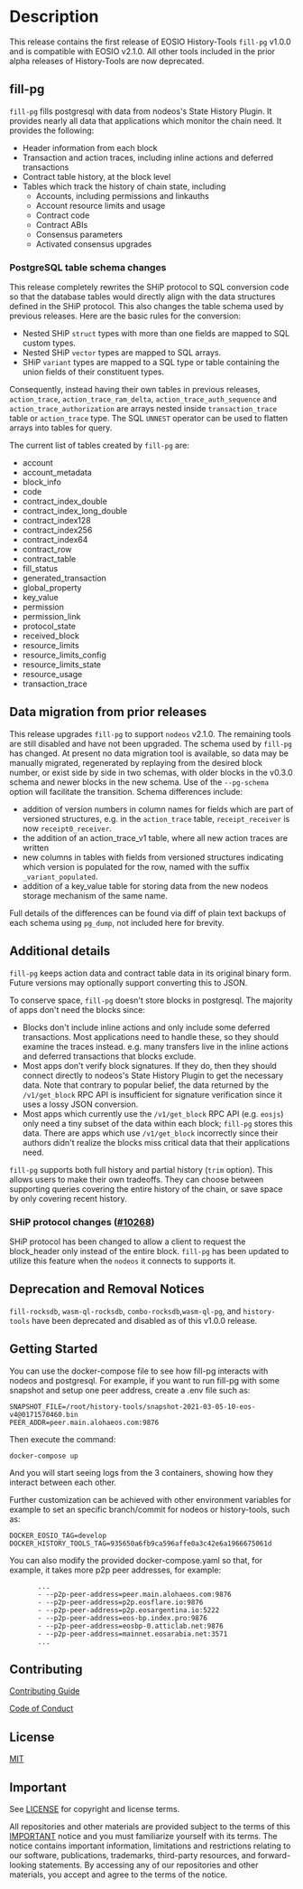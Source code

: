 # Description

This release contains the first release of EOSIO History-Tools `fill-pg` v1.0.0 and is compatible with EOSIO v2.1.0. All other tools included in the prior alpha releases of History-Tools are now deprecated.

## fill-pg

`fill-pg` fills postgresql with data from nodeos's State History Plugin. It provides nearly all
data that applications which monitor the chain need. It provides the following:

* Header information from each block
* Transaction and action traces, including inline actions and deferred transactions
* Contract table history, at the block level
* Tables which track the history of chain state, including
  * Accounts, including permissions and linkauths
  * Account resource limits and usage
  * Contract code
  * Contract ABIs
  * Consensus parameters
  * Activated consensus upgrades

### PostgreSQL table schema changes

This release completely rewrites the SHiP protocol to SQL conversion code so that the database tables
would directly align with the data structures defined in the SHiP protocol. This also changes the table schema used by previous releases.
Here are the basic rules for the conversion:

  - Nested SHiP `struct` types with more than one fields are mapped to SQL custom types.
  - Nested SHiP `vector` types are mapped to SQL arrays.
  - SHiP `variant` types are mapped to a SQL type or table containing the union fields of their constituent types.  

Consequently, instead having their own tables in previous releases, `action_trace`, `action_trace_ram_delta`, `action_trace_auth_sequence` and `action_trace_authorization` are arrays nested inside `transaction_trace` table or `action_trace` type. The SQL `UNNEST` operator can be used to flatten arrays into tables for query. 

The current list of tables created by  `fill-pg` are:
  - account
  - account_metadata
  - block_info  
  - code                      
  - contract_index_double
  - contract_index_long_double
  - contract_index128
  - contract_index256
  - contract_index64 
  - contract_row
  - contract_table
  - fill_status
  - generated_transaction
  - global_property
  - key_value
  - permission
  - permission_link
  - protocol_state
  - received_block  
  - resource_limits
  - resource_limits_config
  - resource_limits_state
  - resource_usage
  - transaction_trace 

## Data migration from prior releases

This release upgrades `fill-pg` to support `nodeos` v2.1.0. The remaining tools are still disabled and have not been upgraded. The schema used by
`fill-pg` has changed. At present no data migration tool is available, so data may be manually migrated, regenerated by replaying
from the desired block number, or exist side by side in two schemas, with older blocks in the v0.3.0 schema and newer blocks in
the new schema.  Use of the `--pg-schema` option will facilitate the transition.  Schema differences include:

 * addition of version numbers in column names for fields which are part of versioned structures, e.g. in the `action_trace`
   table, `receipt_receiver` is now `receipt0_receiver`.
 * the addition of an action_trace_v1 table, where all new action traces are written
 * new columns in tables with fields from versioned structures indicating which version is populated for the row, named with
   the suffix `_variant_populated`.
 * addition of a key_value table for storing data from the new nodeos storage mechanism of the same name.

Full details of the differences can be found via diff of plain text backups of each schema using `pg_dump`, not included here
for brevity.


## Additional details

`fill-pg` keeps action data and contract table data in its original binary form. Future versions
may optionally support converting this to JSON.

To conserve space, `fill-pg` doesn't store blocks in postgresql. The majority of apps
don't need the blocks since:

* Blocks don't include inline actions and only include some deferred transactions. Most
  applications need to handle these, so they should examine the traces instead. e.g. many transfers
  live in the inline actions and deferred transactions that blocks exclude.
* Most apps don't verify block signatures. If they do, then they should connect directly to
  nodeos's State History Plugin to get the necessary data. Note that contrary to
  popular belief, the data returned by the `/v1/get_block` RPC API is insufficient for
  signature verification since it uses a lossy JSON conversion.
* Most apps which currently use the `/v1/get_block` RPC API (e.g. `eosjs`) only need a tiny
  subset of the data within each block; `fill-pg` stores this data. There are apps which use
  `/v1/get_block` incorrectly since their authors didn't realize the blocks miss
  critical data that their applications need.

`fill-pg` supports both full history and partial history (`trim` option). This allows users
to make their own tradeoffs. They can choose between supporting queries covering the entire
history of the chain, or save space by only covering recent history.


### SHiP protocol changes ([#10268](https://github.com/EOSIO/eos/pull/10268))

SHiP protocol has been changed to allow a client to request the block_header only instead of the entire block. `fill-pg` has been updated to utilize this feature when the `nodeos` it connects to supports it. 

## Deprecation and Removal Notices
`fill-rocksdb`, `wasm-ql-rocksdb`, `combo-rocksdb`,`wasm-ql-pg`, and `history-tools` have been deprecated and disabled as of this v1.0.0 release.


## Getting Started

You can use the docker-compose file to see how fill-pg interacts with nodeos and postgresql.
For example, if you want to run fill-pg with some snapshot and setup one peer address, create a
.env file such as:

```
SNAPSHOT_FILE=/root/history-tools/snapshot-2021-03-05-10-eos-v4@0171570460.bin
PEER_ADDR=peer.main.alohaeos.com:9876
```

Then execute the command:

```
docker-compose up
```

And you will start seeing logs from the 3 containers, showing how they interact between each other.

Further customization can be achieved with other environment variables for example to set an specific
branch/commit for nodeos or history-tools, such as:

```
DOCKER_EOSIO_TAG=develop
DOCKER_HISTORY_TOOLS_TAG=935650a6fb9ca596affe0a3c42e6a1966675061d
```

You can also modify the provided docker-compose.yaml so that, for example, it takes more p2p peer addresses,
for example:

```
       ...
       - --p2p-peer-address=peer.main.alohaeos.com:9876
       - --p2p-peer-address=p2p.eosflare.io:9876
       - --p2p-peer-address=p2p.eosargentina.io:5222
       - --p2p-peer-address=eos-bp.index.pro:9876
       - --p2p-peer-address=eosbp-0.atticlab.net:9876
       - --p2p-peer-address=mainnet.eosarabia.net:3571
       ...
```


## Contributing

[Contributing Guide](./CONTRIBUTING.md)

[Code of Conduct](./CONTRIBUTING.md#conduct)

## License

[MIT](./LICENSE)

## Important

See [LICENSE](LICENSE) for copyright and license terms.

All repositories and other materials are provided subject to the terms of this [IMPORTANT](important.md) notice and you must familiarize yourself with its terms.  The notice contains important information, limitations and restrictions relating to our software, publications, trademarks, third-party resources, and forward-looking statements.  By accessing any of our repositories and other materials, you accept and agree to the terms of the notice.
